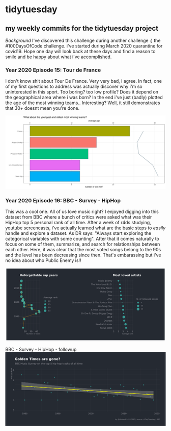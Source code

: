 # tidytuesday
## my weekly commits for the tidytuesday project

_Background_ 
I've discovered this challenge during another challenge :) the #100DaysOfCode challenge. i've started during March 2020 quarantine for covid19. Hope one day will look back at these days and find a reason to smile and be happy about what i've accomplished.

### Year 2020 Episode 15: Tour de France
I don't know shit about Tour De France. Very very bad, i agree. In fact, one of my first questions to address was actually discover why i'm so uninterested in this sport. Too boring? too low profile? Does it depend on the geographical area where i was born? In the end i've just (badly) plotted the age of the most winning teams.. Interesting? Well, it still demonstrates that 30+ doesnt mean you're done.

![Tour de France](plots/2020_15/15_2020_tdf_winners.png)

### Year 2020 Episode 16: BBC - Survey - HipHop
This was a cool one. All of us love music right? I enjoyed digging into this dataset from BBC where a bunch of critics were asked what was their HipHop top 5 personal rank of all time. After a week of r4ds studying, youtube screencasts, i've actually learned what are the basic steps to *easily* handle and explore a dataset. As DR says: "Always start exploring the categorical variables with some counting". After that it comes naturally to focus on some of them, summarize, and search for relationships between each other. Here, it was clear that the most voted songs belong to the 90s and the level has been decreasing since then. That's embarassing but i've no idea about who Public Enemy is!! 

![BBC - Survey - HipHop](plots/2020_16/16_2020_HiphopBBC.png)


BBC - Survey - HipHop - followup
![BBC - Survey - HipHop - followup](plots/2020_16/16_2020_HiphopBBC_followup.png)
